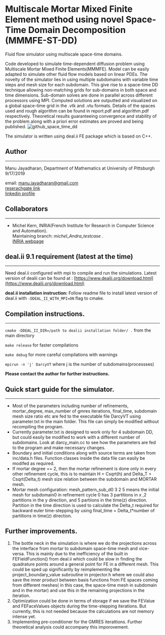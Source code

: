# Multiscale Mortar Mixed Finite Element method using novel   Space-Time Domain Decomposition (MMMFE-ST-DD)
Fluid flow simulator using multiscale space-time domains. 

Code developed to simulate time-dependent diffusion problem using Multiscale Mortar Mixed Finite Elements(MMMFE). Model can be easily adapted to simulate other fluid flow models based on linear PDEs. The novelty of the simulator lies in using multiple subdomains with variable time steps and mesh size for each subdomain. This give rise to a space-time DD technique allowing non-matching grids for sub-domains in both space and time dimensions. Sub-domain solves are done in parallel across different processors using MPI. Computed solutions are outputted and visualized on a global space-time grid in the .vtk and .vtu formats. Details of the spaces used and rough algorithm can be found in report.pdf and algorithm.pdf respectively. Theoretical results guaranteeing convergence and stability of the problem along with a priori error estimates are proved and being published.
![github_space_time_dd](https://user-images.githubusercontent.com/35903705/86996707-51287c00-c17a-11ea-8d9c-584aa2cfc47b.png)


The simulator is written using deal.ii FE package which is based on C++.

## Author
-----------
Manu Jayadharan, Department of Mathematics at University of Pittsburgh 9/17/2019

email: [manu.jayadharan@gmail.com](mailto:manu.jayadharan@gmail.com)  
[reserachgate link](https://www.researchgate.net/profile/Manu_Jayadharan)  
[linkedin profile](https://www.linkedin.com/in/manu-jayadharan/)


## Collaborators
------------------
- Michel Kern, INRIA(French Institute for Research in Computer Science and Automation).  
Maintaining branch: *michel_Andra_testcase* .   
[INRIA webpage](https://who.rocq.inria.fr/Michel.Kern/)


## deal.ii 9.1 requirement (latest at the time)
---------------------------------------
Need deal.ii configured with mpi  to compile and run the simulations. Latest version of dealii can be found at : [https://www.dealii.org/download.html](https://www.dealii.org/download.html)

**deal.ii installation instruction:** Follow readme file to install latest version of deal.ii with `-DDEAL_II_WITH_MPI=ON` flag to cmake. 


## Compilation instructions.
-------------------------------------------
`cmake -DDEAL_II_DIR=/path to dealii installation folder/ .` from the main directory

`make release` for faster compilations

`make debug` for more careful compilations with warnings

`mpirun -n 'j' DarcyVT` where j is the number of subdomains(processses)

**Please contact the author for further instructions.**

## Quick start guide for the simulator.
-------------------------------------
* Most of the parameters including number of refinements, mortar_degree, max_number of gmres iterations, final_time, subdomain mesh size
ratio etc are fed to the executable file DarcyVT using parameter.txt in the main folder. This file can simply be modified
without recompiling the program.  
* Currently parameter.txt is designed to work only for 4 subdomain DD, but could easily be modified to work with a different number of subdomains. Look at darcy_main.cc to see how the parameters are fed to the program and make necessary changes.  
* Boundary and initial conditions along with source terms are taken from inc/data.h files. Function classes inside the data file can easily be modifed as required.
* If mortar degree == 2, then the mortar refinement is done only in every other refinement cycle, this is to maintain H = Csqrt(h) and Delta_T = Csqrt(Delta_t) mesh size relation between the subdomain and MORTAR mesh.  
* Mortar mesh configuration: 
  mesh_pattern_sub_d0 3 2 5 means the initial mesh for subdomain0 in refinement cycle 0 has 3 partitions in x ,2 partitions     in the y direction, and 5 partiions in the time(z) direction. Partition in the time direction is used to calculate the       Delta_t   required for backward euler time-stepping by using final_time = Delta_t*number of partitions in time(z)           direction.

Further improvements.
---------------------
1. The bottle neck in the simulation is where we do the projections across the interface from mortar to subdomain space-time mesh and vice-versa. This is mainly due to the inefficiency of the built in FEFieldFunction() from deal.ii which could be slow in finding the quadrature points around a general point for FE in a different mesh.  This could be sped up significantly by reimplementing the project_boundary_value subroutine in projector.h where we could also save the inner product between basis functions from FE spaces coming from different meshes( in this case, the space-time mesh in subdomain and in the mortar) and use this in the remaining projections in the iteration.  
2. Optimization could be done in terms of storage if we save the FEValue and FEFaceValues objects during the time-stepping iterations. But currently, this is not needed because the calculations are not memory intense yet.   
3. Implementing pre-conditioner for the GMRES iterattions. Further theoretical analysis could accompany this imporovement.
